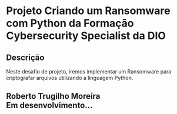 # Projeto Criando um Ransomware com Python da Formação Cybersecurity Specialist da DIO

## Descrição
Neste desafio de projeto, iremos implementar um Ransomware para criptografar arquivos utilizando a linguagem Python.

## Roberto Trugilho Moreira<br> Em desenvolvimento...
